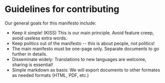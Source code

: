 Guidelines for contributing
===========================

Our general goals for this manifesto include:

- Keep it simple! (KISS) This is our main principle. Avoid feature creep, avoid useless extra words.
- Keep politics out of the manifesto -- this is about people, not politics!
- The main manifesto must be one-page only. Separate documents to go further in details.
- Disseminate widely: Translations to new languages are welcome, sharing is essential!
- Simple markdown as basis: We will export documents to other formates as needed formats (HTML, PDF, etc.)
